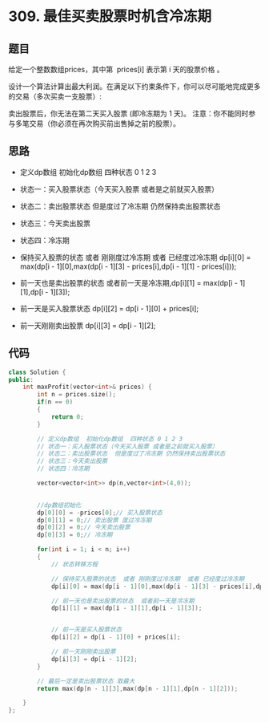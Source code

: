 # 309. 最佳买卖股票时机含冷冻期

## 题目
给定一个整数数组prices，其中第  prices[i] 表示第 i 天的股票价格 。​

设计一个算法计算出最大利润。在满足以下约束条件下，你可以尽可能地完成更多的交易（多次买卖一支股票）:

卖出股票后，你无法在第二天买入股票 (即冷冻期为 1 天)。
注意：你不能同时参与多笔交易（你必须在再次购买前出售掉之前的股票）。

## 思路

* 定义dp数组  初始化dp数组  四种状态 0 1 2 3
* 状态一：买入股票状态（今天买入股票 或者是之前就买入股票）
* 状态二：卖出股票状态  但是度过了冷冻期 仍然保持卖出股票状态
* 状态三：今天卖出股票
* 状态四：冷冻期
* 保持买入股票的状态  或者 刚刚度过冷冻期  或者 已经度过冷冻期 dp[i][0] = max(dp[i - 1][0],max(dp[i - 1][3] - prices[i],dp[i - 1][1] - prices[i]));

* 前一天也是卖出股票的状态  或者前一天是冷冻期,dp[i][1] = max(dp[i - 1][1],dp[i - 1][3]);


* 前一天是买入股票状态 dp[i][2] = dp[i - 1][0] + prices[i];

* 前一天刚刚卖出股票 dp[i][3] = dp[i - 1][2];


## 代码

```cpp
class Solution {
public:
    int maxProfit(vector<int>& prices) {
        int n = prices.size();
        if(n == 0)
        {
            return 0;
        }

        // 定义dp数组  初始化dp数组  四种状态 0 1 2 3
        // 状态一：买入股票状态（今天买入股票 或者是之前就买入股票）
        // 状态二：卖出股票状态  但是度过了冷冻期 仍然保持卖出股票状态
        // 状态三：今天卖出股票
        // 状态四：冷冻期

        vector<vector<int>> dp(n,vector<int>(4,0));
        

        //dp数组初始化
        dp[0][0] = -prices[0];// 买入股票状态
        dp[0][1] = 0;// 卖出股票 度过冷冻期
        dp[0][2] = 0;// 今天卖出股票
        dp[0][3] = 0;// 冷冻期

        for(int i = 1; i < n; i++)
        {
            // 状态转移方程

            // 保持买入股票的状态  或者 刚刚度过冷冻期  或者 已经度过冷冻期
            dp[i][0] = max(dp[i - 1][0],max(dp[i - 1][3] - prices[i],dp[i - 1][1] - prices[i]));

            // 前一天也是卖出股票的状态  或者前一天是冷冻期
            dp[i][1] = max(dp[i - 1][1],dp[i - 1][3]);


            // 前一天是买入股票状态
            dp[i][2] = dp[i - 1][0] + prices[i];

            // 前一天刚刚卖出股票
            dp[i][3] = dp[i - 1][2];
        }

        // 最后一定是卖出股票状态 取最大
        return max(dp[n - 1][3],max(dp[n - 1][1],dp[n - 1][2]));

    }
};

```
